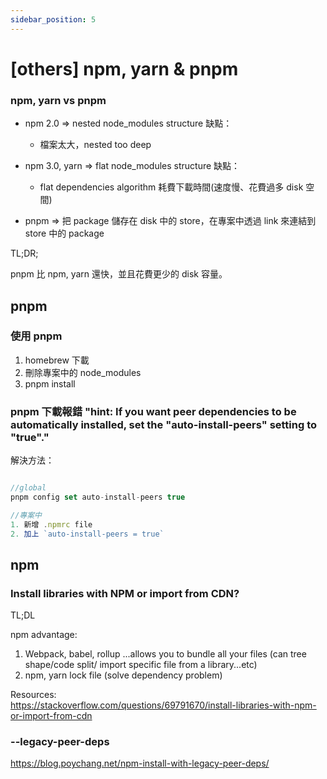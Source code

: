 ```yaml
---
sidebar_position: 5
---
```


# [others] npm, yarn & pnpm

### npm, yarn vs pnpm

- npm 2.0 => nested node_modules structure
  缺點：

  - 檔案太大，nested too deep

- npm 3.0, yarn => flat node_modules structure
  缺點：

  - flat dependencies algorithm 耗費下載時間(速度慢、花費過多 disk 空間)

- pnpm => 把 package 儲存在 disk 中的 store，在專案中透過 link 來連結到 store 中的 package

TL;DR;

pnpm 比 npm, yarn 還快，並且花費更少的 disk 容量。

## pnpm

### 使用 pnpm

1. homebrew 下載
2. 刪除專案中的 node_modules
3. pnpm install

### pnpm 下載報錯 "hint: If you want peer dependencies to be automatically installed, set the "auto-install-peers" setting to "true"."

解決方法：

```js

//global
pnpm config set auto-install-peers true
```

```js
//專案中
1. 新增 .npmrc file
2. 加上 `auto-install-peers = true`

```

## npm

### Install libraries with NPM or import from CDN?

TL;DL

npm advantage:

1. Webpack, babel, rollup ...allows you to bundle all your files (can tree shape/code split/ import specific file from a library...etc)
2. npm, yarn lock file (solve dependency problem)

Resources:  
https://stackoverflow.com/questions/69791670/install-libraries-with-npm-or-import-from-cdn

### --legacy-peer-deps

https://blog.poychang.net/npm-install-with-legacy-peer-deps/
